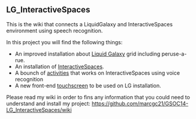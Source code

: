 
<h2>LG_InteractiveSpaces</h2>
<p>This is the wiki that connects a LiquidGalaxy and InteractiveSpaces environment using speech recognition.</p>
<p>In this project you will find the following things:
<ul>
  <li>An improved installation about <a href="https://github.com/marcgc21/LG_InteractiveSpaces/wiki/INSTALL-LiquidGalaxy">Liquid Galaxy</a> grid including peruse-a-rue.</li>
  <li>An installation of <a href="https://github.com/marcgc21/LG_InteractiveSpaces/wiki/INSTALL-InteractiveSpaces">InteractiveSpaces</a>.</li>
  <li>A bounch of <a href="https://github.com/marcgc21/LG_InteractiveSpaces/wiki/IS---Activities">activities</a> that works on InteractiveSpaces using voice recognition</li>
  <li>A new front-end <a href="https://github.com/marcgc21/LG_touchscreen">touchscreen</a> to be used on LG installation.</li>
</ul>



Please read my wiki in order to fins any information that you could need to understand and install my project: https://github.com/marcgc21/GSOC14-LG_InteractiveSpaces/wiki


